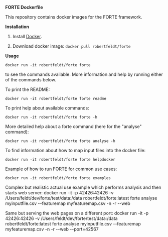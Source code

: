 **FORTE Dockerfile**

This repository contains docker images for the FORTE framework.

**Installation**

1. Install [Docker][1].

2. Download docker image: `docker pull robertfeldt/forte`

**Usage**

    docker run -it robertfeldt/forte forte

to see the commands available. More information and help by running either of the commands below.

To print the README:

    docker run -it robertfeldt/forte forte readme

To print help about available commands:

    docker run -it robertfeldt/forte forte -h

More detailed help about a forte command (here for the "analyse" command):

    docker run -it robertfeldt/forte forte analyse -h

To find information about how to map input files into the docker file:

    docker run -it robertfeldt/forte forte helpdocker

Example of how to run FORTE for common use cases:

    docker run -it robertfeldt/forte forte examples

Complex but realistic actual use example which performs analysis and then starts web server:
    docker run -it -p 42426:42426 -v /Users/feldt/dev/forte/test/data:/data robertfeldt/forte:latest forte analyse myinputfile.csv --featuremap myfeaturemap.csv -n -r --web

Same but serving the web pages on a different port:
    docker run -it -p 42426:42426 -v /Users/feldt/dev/forte/test/data:/data robertfeldt/forte:latest forte analyse myinputfile.csv --featuremap myfeaturemap.csv -n -r --web --port=42567

  [1]: https://www.docker.com/